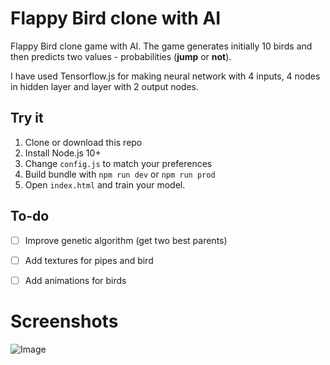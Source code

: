 # Flappy Bird clone with AI

Flappy Bird clone game with AI. The game generates initially 10 birds and then predicts two values - probabilities (**jump** or **not**).

I have used Tensorflow.js for making neural network with 4 inputs, 4 nodes in hidden layer and layer with 2 output nodes.

## Try it

 1. Clone or download this repo
 2. Install Node.js 10+
 3. Change `config.js` to match your preferences
 4. Build bundle with `npm run dev` or `npm run prod`
 5. Open `index.html` and train your model.

## To-do

 - [ ] Improve genetic algorithm (get two best parents)
 - [ ] Add textures for pipes and bird
 - [ ] Add animations for birds


# Screenshots

![Image](https://imgur.com/dZfCKhQ.png)